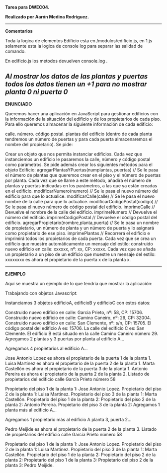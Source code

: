 **Tarea para DWEC04.**

**Realizado por Aarón Medina Rodríguez.**

---

**Comentarios**

Toda la logica de elementos Edificio esta en /modulos/edificio.js, en 1.js solamente esta la logica de console log para separar las salidad de comando.

En edificio.js los metodos devuelven console.log .

*Al mostrar los datos de las plantas y puertas todos los datos tienen un +1 para no mostrar planta 0 ni puerta 0*
---

**ENUNCIADO**

Queremos hacer una aplicación en JavaScript para gestionar edificios con la información de la situación del edificio y de los propietarios de cada piso. Para ello queremos almacenar la siguiente información de cada edificio:

calle.
número.
código postal.
plantas del edificio (dentro de cada planta tendremos un número de puertas y para cada puerta almacenaremos el nombre del propietario).
Se pide:

Crear un objeto que nos permita instanciar edificios. Cada vez que instanciemos un edificio le pasaremos la calle, número y código postal como parámetros. Se pide además crear los siguientes métodos para el objeto Edificio:
agregarPlantasYPuertas(numplantas, puertas) // Se le pasa el número de plantas que queremos crear en el piso y el número de puertas por planta. Cada vez que se llame a este método, añadirá el número de plantas y puertas indicadas en los parámetros, a las que ya están creadas en el edificio.
modificarNumero(numero) // Se le pasa el nuevo número del edificio para que lo actualice.
modificarCalle(calle) // Se le pasa el nuevo nombre de la calle para que lo actualice.
modificarCodigoPostal(codigo) // Se le pasa el nuevo número de código postal del edificio.
imprimeCalle // Devuelve el nombre de la calle del edificio.
imprimeNumero // Devuelve el número del edificio.
imprimeCodigoPostal // Devuelve el código postal del edificio.
agregarPropietario(nombre,planta,puerta) // Se le pasa un nombre de propietario, un número de planta y un número de puerta y lo asignará como propietario de ese piso.
imprimePlantas // Recorrerá el edificio e imprimirá todos los propietarios de cada puerta.
Cada vez que se crea un edificio que muestre automáticamente un mensaje del estilo:
construido nuevo edificio en calle: xxxxxx, nº: xx, CP: xxxxx.
Cada vez que se añada un propietario a un piso de un edificio que muestre un mensaje del estilo:
xxxxxxxx es ahora el propietario de la puerta x de la planta x.

---

**EJEMPLO**

Aquí se muestra un ejemplo de lo que tendría que mostrar la aplicación:

Trabajando con objetos Javascript:

Instanciamos 3 objetos edificioA, edificioB y edificioC con estos datos:

Construido nuevo edificio en calle: Garcia Prieto, nº: 58, CP: 15706.
Construido nuevo edificio en calle: Camino Caneiro, nº: 29, CP: 32004.
Construido nuevo edificio en calle: San Clemente, nº: s/n, CP: 15705.
El código postal del edificio A es: 15706.
La calle del edificio C es: San Clemente.
El edificio B está situado en la calle Camino Caneiro número 29.
Agregamos 2 plantas y 3 puertas por planta al edificio A...

Agregamos 4 propietarios al edificio A...

Jose Antonio Lopez es ahora el propietario de la puerta 1 de la planta 1.
Luisa Martinez es ahora el propietario de la puerta 2 de la planta 1.
Marta Castellón es ahora el propietario de la puerta 3 de la planta 1.
Antonio Pereira es ahora el propietario de la puerta 2 de la planta 2.
Listado de propietarios del edificio calle García Prieto número 58

Propietario del piso 1 de la planta 1: Jose Antonio Lopez.
Propietario del piso 2 de la planta 1: Luisa Martinez.
Propietario del piso 3 de la planta 1: Marta Castellón.
Propietario del piso 1 de la planta 2:
Propietario del piso 2 de la planta 2: Antonio Pereira.
Propietario del piso 3 de la planta 2:
Agregamos 1 planta más al edificio A...

Agregamos 1 propietario más al edificio A planta 3, puerta 2...

Pedro Meijide es ahora el propietario de la puerta 2 de la planta 3.
Listado de propietarios del edificio calle García Prieto número 58

Propietario del piso 1 de la planta 1: Jose Antonio Lopez.
Propietario del piso 2 de la planta 1: Luisa Martinez.
Propietario del piso 3 de la planta 1: Marta Castellón.
Propietario del piso 1 de la planta 2:
Propietario del piso 2 de la planta 2:
Propietario del piso 1 de la planta 3:
Propietario del piso 2 de la planta 3: Pedro Meijide.